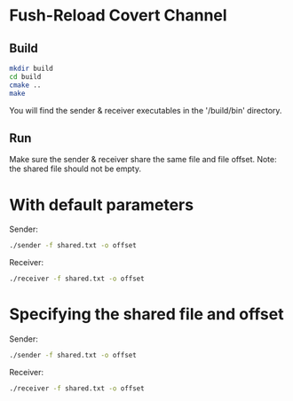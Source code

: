 # Fush-Reload Covert Channel

## Build

```sh
mkdir build
cd build
cmake ..
make
```

You will find the sender & receiver executables in the '/build/bin' directory.

## Run
Make sure the sender & receiver share the same file and file offset.
Note: the shared file should not be empty.

# With default parameters
Sender:
```sh
./sender -f shared.txt -o offset
```

Receiver:
```sh
./receiver -f shared.txt -o offset
```

# Specifying the shared file and offset
Sender:
```sh
./sender -f shared.txt -o offset
```

Receiver:
```sh
./receiver -f shared.txt -o offset
```
